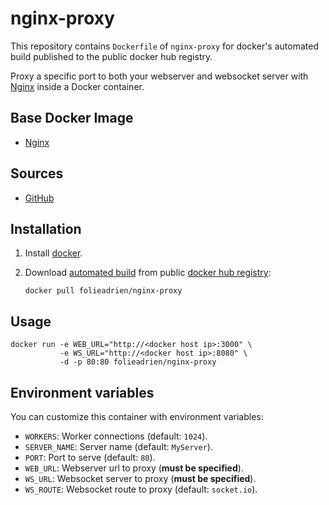 # nginx-proxy

This repository contains `Dockerfile` of `nginx-proxy` for docker's automated build
published to the public docker hub registry.

Proxy a specific port to both your webserver and websocket server with
[Nginx](http://nginx.com/) inside a Docker container.

## Base Docker Image

* [Nginx](https://registry.hub.docker.com/_/nginx/)

## Sources

* [GitHub](https://github.com/folieadrien/nginx-proxy)

## Installation

1. Install [docker](http://www.docker.com).

2. Download [automated build](https://registry.hub.docker.com/u/folieadrien/nginx-proxy) from public
[docker hub registry](https://registry.hub.docker.com/):

    `docker pull folieadrien/nginx-proxy`

## Usage

    docker run -e WEB_URL="http://<docker host ip>:3000" \
               -e WS_URL="http://<docker host ip>:8080" \
               -d -p 80:80 folieadrien/nginx-proxy

## Environment variables

You can customize this container with environment variables:

* `WORKERS`: Worker connections (default: `1024`).
* `SERVER_NAME`: Server name (default: `MyServer`).
* `PORT`: Port to serve (default: `80`).
* `WEB_URL`: Webserver url to proxy (**must be specified**).
* `WS_URL`: Websocket server to proxy (**must be specified**).
* `WS_ROUTE`: Websocket route to proxy (default: `socket.io`).
